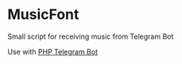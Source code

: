 # MusicFont
Small script for receiving music from Telegram Bot

Use with [PHP Telegram Bot](https://github.com/php-telegram-bot/core)
